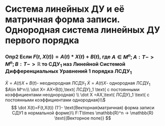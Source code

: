 # Система линейных ДУ и её матричная форма записи. Однородная система линейных ДУ первого порядка

### Опр2 Если $F(t,X(t)) = A(t)*X(t)+B(t)$, где $A \in M^n; A:T->M^n; B:T->  \mathbb{R}$ то СДУ$_1$ наз Линейной Системой Дифференциальных Уравнений 1 порядка  ЛСДУ$_1$
 
$\dot X= A(t)X+B(t)$- неоднородная ЛСДУ$_1$
$\dot X= A(t)X$- однородная ЛСДУ$_1$
$A\in M^n:\\
 \dot X= AX+B(t),\text{ ЛСДУ}_1 \text{ с постоянными  коэффициентами  неоднородная}
 \\ \dot X =AX,\text{ ЛСДУ}_1 \text{ с постоянными  коэффициентами    однородная}\\$
$$
\dot X(t)=F(t,X(t)) (1')- \text{Векторная(матричная) форма записи СДУ1 в  нормальной форме}\\ F:T\times  \mathbb{R}^n ->  \mathbb{R} \text{(Векторное поле)}
$$

